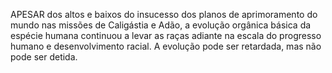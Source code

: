 ﻿APESAR dos altos e baixos do insucesso dos planos de aprimoramento do mundo nas missões de Caligástia e Adão, a evolução orgânica básica da espécie humana continuou a levar as raças adiante na escala do progresso humano e desenvolvimento racial. A evolução pode ser retardada, mas não pode ser detida.